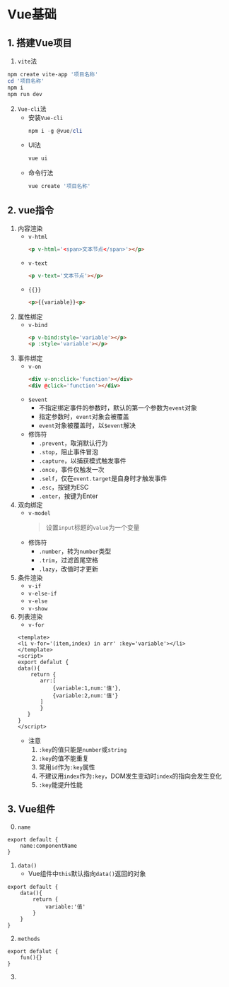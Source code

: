 # Vue基础
## 1. 搭建Vue项目
1. `vite`法
~~~powershell
npm create vite-app '项目名称'
cd '项目名称'
npm i
npm run dev
~~~
2. `Vue-cli`法
    - 安装`Vue-cli`
      ~~~powershell
      npm i -g @vue/cli
      ~~~
    - UI法
      ~~~powershell
      vue ui
      ~~~
    - 命令行法
      ~~~powershell
      vue create '项目名称'
      ~~~
## 2. vue指令
1. 内容渲染
    - `v-html`
        ~~~html
        <p v-html='<span>文本节点</span>'></p>
        ~~~
    - `v-text`
        ~~~html
        <p v-text='文本节点'></p>
        ~~~
    - `{{}}`
        ~~~html
        <p>{{variable}}<p>
        ~~~
2. 属性绑定
    - `v-bind`
        ~~~html
        <p v-bind:style='variable'></p>
        <p :style='variable'></p>
        ~~~
3. 事件绑定
    - `v-on`
        ~~~html
        <div v-on:click='function'></div>
        <div @click='function'></div>
        ~~~
    - `$event`
        - 不指定绑定事件的参数时，默认的第一个参数为`event`对象
        - 指定参数时，`event`对象会被覆盖
        - `event`对象被覆盖时，以`$event`解决
    - 修饰符
        - `.prevent`，取消默认行为
        - `.stop`，阻止事件冒泡
        - `.capture`，以捕获模式触发事件
        - `.once`，事件仅触发一次
        - `.self`，仅在`event.target`是自身时才触发事件
        - `.esc`，按键为ESC
        - `.enter`，按键为Enter
4. 双向绑定
    - `v-model`
        >设置`input`标题的`value`为一个变量
    - 修饰符
        - `.number`，转为`number`类型
        - `.trim`，过滤首尾空格
        - `.lazy`，改值时才更新
5. 条件渲染
    - `v-if`
    - `v-else-if`
    - `v-else`
    - `v-show`
6. 列表渲染
    - `v-for`
    ~~~vue
    <template>
    <li v-for='(item,index) in arr' :key='variable'></li>
    </template>
    <script>
    export defalut {
    data(){
        return {
           arr:[
               {variable:1,num:'值'},
               {variable:2,num:'值'}
           ]
           }
       }
    }
    </script>
    ~~~
    - 注意
        1. `:key`的值只能是`number`或`string`
        2. `:key`的值不能重复
        3. 常用`id`作为`:key`属性
        4. 不建议用`index`作为`:key`，DOM发生变动时`index`的指向会发生变化
        5. `:key`能提升性能
## 3. Vue组件
0. `name`
~~~vue
export default {
    name:componentName
}
~~~
1. `data()`
    - Vue组件中`this`默认指向`data()`返回的对象
~~~vue
export default {
    data(){
        return {
            variable:'值'
        }
    }
}
~~~
2. `methods`
~~~vue
export defalut {
    fun(){}
}
~~~
3. 